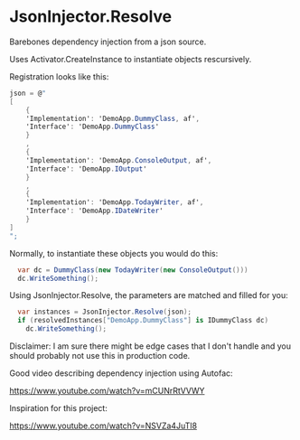 # JsonInjector.Resolve

Barebones dependency injection from a json source.

Uses Activator.CreateInstance to instantiate objects rescursively.

Registration looks like this:
```csharp
json = @"
[
    {
    'Implementation': 'DemoApp.DummyClass, af',
    'Interface': 'DemoApp.DummyClass'
    }
    ,
    {
    'Implementation': 'DemoApp.ConsoleOutput, af',
    'Interface': 'DemoApp.IOutput'
    }
    ,
    {
    'Implementation': 'DemoApp.TodayWriter, af',
    'Interface': 'DemoApp.IDateWriter'
    }
]
";
```

Normally, to instantiate these objects you would do this:
```csharp
  var dc = DummyClass(new TodayWriter(new ConsoleOutput()))
  dc.WriteSomething();
```

Using JsonInjector.Resolve, the parameters are matched and filled for you:
```csharp
  var instances = JsonInjector.Resolve(json);
  if (resolvedInstances["DemoApp.DummyClass"] is IDummyClass dc)
    dc.WriteSomething();
```

Disclaimer: I am sure there might be edge cases that I don't handle and you should probably not use this in production code.

Good video describing dependency injection using Autofac:

https://www.youtube.com/watch?v=mCUNrRtVVWY

Inspiration for this project:

https://www.youtube.com/watch?v=NSVZa4JuTl8




